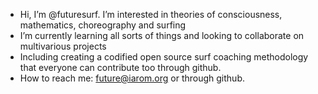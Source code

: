 - Hi, I’m @futuresurf. I’m interested in theories of consciousness, mathematics, choreography and surfing
- I’m currently learning all sorts of things and looking to collaborate on multivarious projects
- Including creating a codified open source surf coaching methodology that everyone can contribute too through github.
- How to reach me: future@iarom.org or through github.

<!---
futuresurf/futuresurf is a ✨ special ✨ repository because its `README.md` (this file) appears on your GitHub profile.
You can click the Preview link to take a look at your changes.
--->
